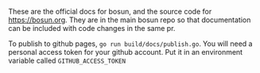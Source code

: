 These are the official docs for bosun, and the source code for https://bosun.org. They are in the main bosun repo so that documentation can be included with code changes in the same pr.

To publish to github pages, `go run build/docs/publish.go`. You will need a personal access token for your github account. Put it in an environment variable called `GITHUB_ACCESS_TOKEN`
